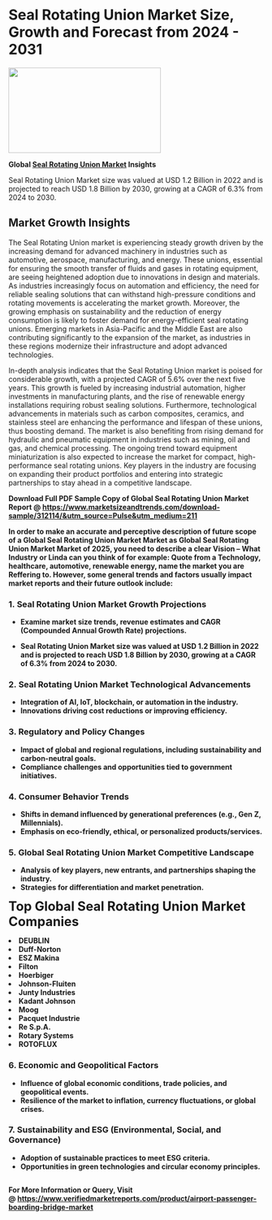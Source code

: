 <H1>Seal Rotating Union Market Size, Growth and Forecast from 2024 - 2031</H1><img class="aligncenter size-medium wp-image-584254" src="https://thirdeyenews.in/wp-content/uploads/2024/09/Global-Market-Research-300x168.jpeg" alt="" width="300" height="168" /><p><strong>Global&nbsp;<a href="https://www.marketsizeandtrends.com/download-sample/312114/&amp;utm_source=Pulse&amp;utm_medium=211">Seal Rotating Union Market</a> Insights</strong></p><p>Seal Rotating Union Market size was valued at USD 1.2 Billion in 2022 and is projected to reach USD 1.8 Billion by 2030, growing at a CAGR of 6.3% from 2024 to 2030.</p><p><h2>Market Growth Insights</h2> <p>The Seal Rotating Union market is experiencing steady growth driven by the increasing demand for advanced machinery in industries such as automotive, aerospace, manufacturing, and energy. These unions, essential for ensuring the smooth transfer of fluids and gases in rotating equipment, are seeing heightened adoption due to innovations in design and materials. As industries increasingly focus on automation and efficiency, the need for reliable sealing solutions that can withstand high-pressure conditions and rotating movements is accelerating the market growth. Moreover, the growing emphasis on sustainability and the reduction of energy consumption is likely to foster demand for energy-efficient seal rotating unions. Emerging markets in Asia-Pacific and the Middle East are also contributing significantly to the expansion of the market, as industries in these regions modernize their infrastructure and adopt advanced technologies.</p> <p><strong></strong></p> <p>In-depth analysis indicates that the Seal Rotating Union market is poised for considerable growth, with a projected CAGR of 5.6% over the next five years. This growth is fueled by increasing industrial automation, higher investments in manufacturing plants, and the rise of renewable energy installations requiring robust sealing solutions. Furthermore, technological advancements in materials such as carbon composites, ceramics, and stainless steel are enhancing the performance and lifespan of these unions, thus boosting demand. The market is also benefiting from rising demand for hydraulic and pneumatic equipment in industries such as mining, oil and gas, and chemical processing. The ongoing trend toward equipment miniaturization is also expected to increase the market for compact, high-performance seal rotating unions. Key players in the industry are focusing on expanding their product portfolios and entering into strategic partnerships to stay ahead in a competitive landscape.</p> <p><strong></p><p><span class=""><strong>Download Full PDF Sample Copy of Global Seal Rotating Union Market Report</strong> @ <a href="https://www.marketsizeandtrends.com/download-sample/312114/&amp;utm_source=Pulse&amp;utm_medium=211" target="_blank">https://www.marketsizeandtrends.com/download-sample/312114/&amp;utm_source=Pulse&amp;utm_medium=211</a></span></p><p>In order to make an accurate and perceptive description of future scope of a Global&nbsp;Seal Rotating Union Market Market as Global&nbsp;Seal Rotating Union Market Market of 2025, you need to describe a clear Vision &ndash; What Industry or Linda can you think of for example: Quote from a Technology, healthcare, automotive, renewable energy, name the market you are Reffering to. However, some general trends and factors usually impact market reports and their future outlook include:</p><h3>1.&nbsp;<strong>Seal Rotating Union Market Growth Projections</strong></h3><ul><li>Examine market size trends, revenue estimates and CAGR (Compounded Annual Growth Rate) projections.</li><li><p>Seal Rotating Union Market size was valued at USD 1.2 Billion in 2022 and is projected to reach USD 1.8 Billion by 2030, growing at a CAGR of 6.3% from 2024 to 2030.</p></li></ul><h3>2.&nbsp;<strong>Seal Rotating Union Market Technological Advancements</strong></h3><ul><li>Integration of AI, IoT, blockchain, or automation in the industry.</li><li>Innovations driving cost reductions or improving efficiency.</li></ul><h3>3.&nbsp;<strong>Regulatory and Policy Changes</strong></h3><ul><li>Impact of global and regional regulations, including sustainability and carbon-neutral goals.</li><li>Compliance challenges and opportunities tied to government initiatives.</li></ul><h3>4.&nbsp;<strong>Consumer Behavior Trends</strong></h3><ul><li>Shifts in demand influenced by generational preferences (e.g., Gen Z, Millennials).</li><li>Emphasis on eco-friendly, ethical, or personalized products/services.</li></ul><h3>5.&nbsp;<strong>Global Seal Rotating Union Market Competitive Landscape</strong></h3><ul><li>Analysis of key players, new entrants, and partnerships shaping the industry.</li><li>Strategies for differentiation and market penetration.</li></ul><p data-pm-slice="1 1 []"><span style="color: inherit; font-family: inherit; font-size: 25px;">Top Global Seal Rotating Union Market Companies</span></p><div class="" data-test-id=""><p><li>DEUBLIN</li><li> Duff-Norton</li><li> ESZ Makina</li><li> Filton</li><li> Hoerbiger</li><li> Johnson-Fluiten</li><li> Junty Industries</li><li> Kadant Johnson</li><li> Moog</li><li> Pacquet Industrie</li><li> Re S.p.A.</li><li> Rotary Systems</li><li> ROTOFLUX</li></p></div><h3>6.&nbsp;<strong>Economic and Geopolitical Factors</strong></h3><ul><li>Influence of global economic conditions, trade policies, and geopolitical events.</li><li>Resilience of the market to inflation, currency fluctuations, or global crises.</li></ul><h3>7.&nbsp;<strong>Sustainability and ESG (Environmental, Social, and Governance)</strong></h3><ul><li>Adoption of sustainable practices to meet ESG criteria.</li><li>Opportunities in green technologies and circular economy principles.</li></ul><h2><strong style="font-size: 14px;">For More Information or Query, Visit @&nbsp;</strong><a style="background-color: #ffffff; font-size: 14px;" href="https://www.marketsizeandtrends.com/report/seal-rotating-union-market/" target="_blank">https://www.verifiedmarketreports.com/product/airport-passenger-boarding-bridge-market</a></h2>
